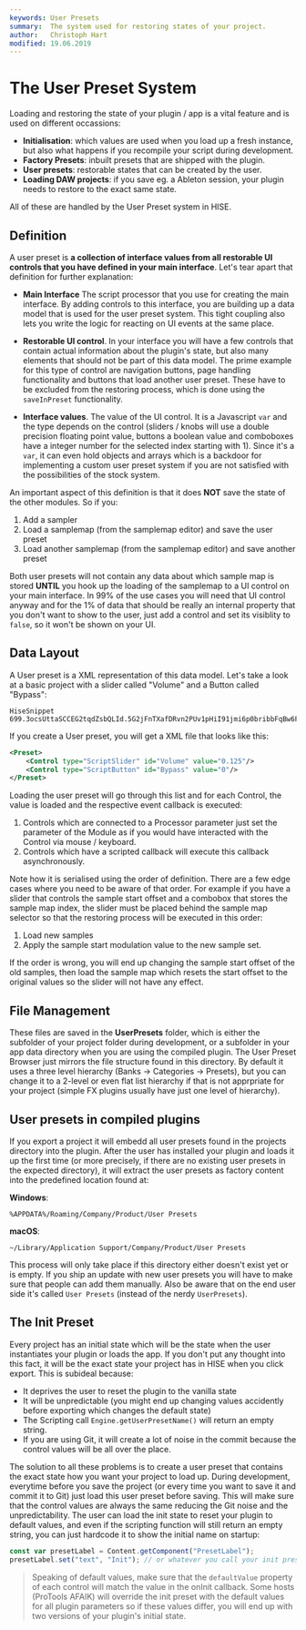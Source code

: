 ```yaml
---
keywords: User Presets
summary:  The system used for restoring states of your project.
author:   Christoph Hart
modified: 19.06.2019
---
```


# The User Preset System

Loading and restoring the state of your plugin / app is a vital feature and is used on different occassions:

- **Initialisation**: which values are used when you load up a fresh instance, but also what happens if you recompile your script during development.
- **Factory Presets**: inbuilt presets that are shipped with the plugin.
- **User presets**: restorable states that can be created by the user.
- **Loading DAW projects**: if you save eg. a Ableton session, your plugin needs to restore to the exact same state.

All of these are handled by the User Preset system in HISE.

## Definition

A user preset is **a collection of interface values from all restorable UI controls that you have defined in your main interface**. Let's tear apart that definition for further explanation:

- **Main Interface** The script processor that you use for creating the main interface. By adding controls to this interface, you are building up a data model that is used for the user preset system. This tight coupling also lets you write the logic for reacting on UI events at the same place.

- **Restorable UI control**. In your interface you will have a few controls that contain actual information about the plugin's state, but also many elements that should not be part of this data model. The prime example for this type of control are navigation buttons, page handling functionality and buttons that load another user preset. These have to be excluded from the restoring process, which is done using the `saveInPreset` functionality.

- **Interface values**. The value of the UI control. It is a Javascript `var` and the type depends on the control (sliders / knobs will use a double precision floating point value, buttons a boolean value and comboboxes have a integer number for the selected index starting with 1). Since it's a `var`, it can even hold objects and arrays which is a backdoor for implementing a custom user preset system if you are not satisfied with the possibilities of the stock system.

An important aspect of this definition is that it does **NOT** save the state of the other modules. So if you:

1. Add a sampler
2. Load a samplemap (from the samplemap editor) and save the user preset
3. Load another samplemap (from the samplemap editor) and save another preset

Both user presets will not contain any data about which sample map is stored **UNTIL** you hook up the loading of the samplemap to a UI control on your main interface. In 99% of the use cases you will need that UI control anyway and for the 1% of data that should be really an internal property that you don't want to show to the user, just add a control and set its visiblity to `false`, so it won't be shown on your UI.

## Data Layout

A User preset is a XML representation of this data model. Let's take a look at a basic project with a slider called "Volume" and a Button called "Bypass":

```snippet
HiseSnippet 699.3ocsUttaSCCEG2tqdZsbQLId.5G2jFnTXafDRvn2PUv1pHiI91jmi6p0bribbFqBw6FOR7F.GmjtjBoiEjne6b4u6O6ykLwnY73XsAgacx7HNBeeh+bkcV+YTgBMd.3mL7ZZXjji5MOhFGyCPX7ZuyEF2pIJ82OdSOpjpX7BWHzoZAi+AQnvV3cxAuWHkinA7SDgkxd2CFyzp9ZoNAPYMhGJhxtjdA+HpKsFDDd8gABq13aoVdLjSOcvb+Y5unxx+TQr3b.RvnKxGNnL2n9yDxfIKtlwHDt4jhK8ZYW5GSNTDHtwewk+QoA5Tnn7a.twxH0bIj5tJjFokAtCXE3gKgWyL71j3yLhHaQDGa2iLVY4loT1xklrbQ3uS5qgDT1mFRujOx.F2HXq8871oyddda+poIJlUnUczpizV9wps1t8Wa2p82Z242CMcZkwb+MFsTxMUF1UoM2lvsTIgmyM6z4JpLgeShv0e4220uauurracoD0pwJg83HdtcQEnaEU.T9yFTKZjSHjpMsR7v7JguTDvMHAbHaPNUKSftzT5KO.fVk5dIVqVkqNqzsPMAmp7SiGPsTW2PNL.fQbiU3dGvC3WAiVY8FsHC3wWZ0QozFFoUNzwM+67dc4wu4kMPq9fpB8RGjn7A85CP+YuLLQoCRjT6xiYt8I4Afdik5mcMspXgcd48M0X1yqxYuJq72Qb2jLQXYypl2FUvqqU5+Lu4axd.Y3zobls.1ljQe9ecsUMP4i5DqPcwgTqQ.MDjiRB8gk4LNPhRwkwtd6FtghLauE859bUPpwOge4A65rw4A6tHHJjxL5yXYSUtckaj5AXRk9YhVjCc1c5tXZxwcHr.+LFy8P7Df7pU7rZq340Vwt0Vwd0Vw90VwKpshWdKJbes7sIVcX1XA3XxvzMYX7PEE5pR6.Q+RfIlyu
```

If you create a User preset, you will get a XML file that looks like this:

```xml
<Preset>
    <Control type="ScriptSlider" id="Volume" value="0.125"/>
    <Control type="ScriptButton" id="Bypass" value="0"/>
</Preset>
```

Loading the user preset will go through this list and for each Control, the value is loaded and the respective event callback is executed: 

1. Controls which are connected to a Processor parameter just set the parameter of the Module as if you would have interacted with the Control via mouse / keyboard.
2. Controls which have a scripted callback will execute this callback asynchronously.

Note how it is serialised using the order of definition. There are a few edge cases where you need to be aware of that order. For example if you have a slider that controls the sample start offset and a combobox that stores the sample map index, the slider must be placed behind the sample map selector so that the restoring process will be executed in this order:

1. Load new samples
2. Apply the sample start modulation value to the new sample set.

If the order is wrong, you will end up changing the sample start offset of the old samples, then load the sample map which resets the start offset to the original values so the slider will not have any effect.

## File Management

These files are saved in the **UserPresets** folder, which is either the subfolder of your project folder during development, or a subfolder in your app data directory when you are using the compiled plugin. The User Preset Browser just mirrors the file structure found in this directory. By default it uses a three level hierarchy (Banks -> Categories -> Presets), but you can change it to a 2-level or even flat list hierarchy if that is not apprpriate for your project (simple FX plugins usually have just one level of hierarchy).

## User presets in compiled plugins

If you export a project it will embedd all user presets found in the projects directory into the plugin. After the user has installed your plugin and loads it up the first time (or more precisely, if there are no existing user presets in the expected directory), it will extract the user presets as factory content into the predefined location found at:

**Windows**:

```
%APPDATA%/Roaming/Company/Product/User Presets
```

**macOS**:

```
~/Library/Application Support/Company/Product/User Presets
```

This process will only take place if this directory either doesn't exist yet or is empty. If you ship an update with new user presets you will have to make sure that people can add them manually. Also be aware that on the end user side it's called `User Presets` (instead of the nerdy `UserPresets`).

## The Init Preset

Every project has an initial state which will be the state when the user instantiates your plugin or loads the app. If you don't put any thought into this fact, it will be the exact state your project has in HISE when you click export. This is subideal because:

- It deprives the user to reset the plugin to the vanilla state
- It will be unpredictable (you might end up changing values accidently before exporting which changes the default state)
- The Scripting call `Engine.getUserPresetName()` will return an empty string.
- If you are using Git, it will create a lot of noise in the commit because the control values will be all over the place.

The solution to all these problems is to create a user preset that contains the exact state how you want your project to load up. During development, everytime before you save the project (or every time you want to save it and commit it to Git) just load this user preset before saving. This will make sure that the control values are always the same reducing the Git noise and the unpredictability. The user can load the init state to reset your plugin to default values, and even if the scripting function will still return an empty string, you can just hardcode it to show the initial name on startup:

```javascript
const var presetLabel = Content.getComponent("PresetLabel");
presetLabel.set("text", "Init"); // or whatever you call your init preset
```

> Speaking of default values, make sure that the `defaultValue` property of each control will match the value in the onInit callback. Some hosts (ProTools AFAIK) will override the init preset with the default values for all plugin parameters so if these values differ, you will end up with two versions of your plugin's initial state.
